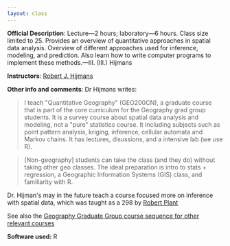 ```yaml
---
layout: class
---
```


**Official Description**: Lecture—2 hours; laboratory—6 hours. Class size limited to 25. Provides an overview of quantitative approaches in spatial data analysis. Overview of different approaches used for inference, modeling, and prediction. Also learn how to write computer programs to implement these methods.—III. (III.) Hijmans
 
**Instructors**: [Robert J. Hijmans](http://www.des.ucdavis.edu/FacultyInfo.aspx?ID_Number=83)

**Other info and comments**: Dr Hijmans writes:

> I teach "Quantitative Geography" (GEO200CN), a graduate course that is part of the core curriculum for the Geography grad group students.  It is a survey course about spatial data analysis and modeling, not a "pure" statistics course. It including subjects such as point pattern analysis, kriging, inference, cellular automata and Markov chains. It has lectures, disussions, and a intensive lab (we use R). 

> [Non-geography] students can take the class (and they do) without taking other geo classes. The ideal preparation is intro to stats + regression, a Geographic Information Systems (GIS) class, and familiarity with R.

Dr. Hijman's may in the future teach a course focused more on inference with spatial data, which was taught as a 298 by [Robert Plant](http://www.plantsciences.ucdavis.edu/plant/)

See also the [Geography Graduate Group course sequence for other relevant courses](http://geography.ucdavis.edu/handbook/phd-program)

**Software used:** R